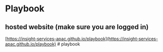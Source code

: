 # Playbook

## hosted website (make sure you are logged in)

[https://insight-services-apac.github.io/playbook](https://insight-services-apac.github.io/playbook)
#   p l a y b o o k  
 
